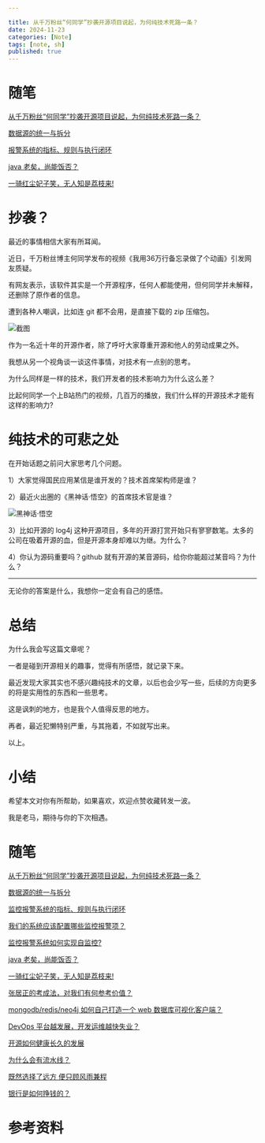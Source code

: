 ```yaml
---

title: 从千万粉丝“何同学”抄袭开源项目说起，为何纯技术死路一条？
date: 2024-11-23
categories: [Note]
tags: [note, sh]
published: true
---
```



# 随笔

[从千万粉丝“何同学”抄袭开源项目说起，为何纯技术死路一条？](https://houbb.github.io/2024/11/22/note-02-he-tech)

[数据源的统一与拆分](https://houbb.github.io/2024/11/22/note-03-split-apache-calcite)

[报警系统的指标、规则与执行闭环](https://houbb.github.io/2024/11/22/note-04-indicator-rule-execute-mearurement)

[java 老矣，尚能饭否？](https://houbb.github.io/2024/11/22/note-05-is-java-so-old)

[一骑红尘妃子笑，无人知是荔枝来!](https://houbb.github.io/2024/11/22/note-06-lizhi)

# 抄袭？

最近的事情相信大家有所耳闻。

近日，千万粉丝博主何同学发布的视频《我用36万行备忘录做了个动画》引发网友质疑。

有网友表示，该软件其实是一个开源程序，任何人都能使用，但何同学并未解释，还删除了原作者的信息。

遭到各种人嘲讽，比如连 git 都不会用，是直接下载的 zip 压缩包。

![截图](https://nimg.ws.126.net/?url=http%3A%2F%2Fdingyue.ws.126.net%2F2024%2F1122%2F9fdf356dj00sncavj005qd000hs00b8g.jpg&thumbnail=660x2147483647&quality=80&type=jpg)

作为一名近十年的开源作者，除了呼吁大家尊重开源和他人的劳动成果之外。

我想从另一个视角谈一谈这件事情，对技术有一点别的思考。

为什么同样是一样的技术，我们开发者的技术影响力为什么这么差？

比起何同学一个上B站热门的视频，几百万的播放，我们什么样的开源技术才能有这样的影响力?

# 纯技术的可悲之处

在开始话题之前问大家思考几个问题。

1）大家觉得国民应用某信是谁开发的？技术首席架构师是谁？

2）最近火出圈的《黑神话·悟空》的首席技术官是谁？

![黑神话·悟空](https://i2.hdslb.com/bfs/archive/568ff027b686ac7fdcd1779dd4d99ace5b33b762.jpg)

3）比如开源的 log4j 这种开源项目，多年的开源打赏开始只有寥寥数笔。太多的公司在吸着开源的血，但是开源本身却难以为继。为什么？

4）你认为源码重要吗？github 就有开源的某音源码，给你你能超过某音吗？为什么？

---------------------------------------------------------------

无论你的答案是什么，我想你一定会有自己的感悟。

# 总结

为什么我会写这篇文章呢？

一者是碰到开源相关的趣事，觉得有所感悟，就记录下来。

最近发现大家其实也不感兴趣纯技术的文章，以后也会少写一些，后续的方向更多的将是实用性的东西和一些思考。

这是讽刺的地方，也是我个人值得反思的地方。

再者，最近犯懒特别严重，与其拖着，不如就写出来。

以上。

# 小结

希望本文对你有所帮助，如果喜欢，欢迎点赞收藏转发一波。

我是老马，期待与你的下次相遇。

# 随笔

[从千万粉丝“何同学”抄袭开源项目说起，为何纯技术死路一条？](https://houbb.github.io/2024/11/22/note-02-he-tech)

[数据源的统一与拆分](https://houbb.github.io/2024/11/22/note-03-split-apache-calcite)

[监控报警系统的指标、规则与执行闭环](https://houbb.github.io/2024/11/22/note-04-indicator-rule-execute-mearurement)

[我们的系统应该配置哪些监控报警项？](https://houbb.github.io/2024/11/22/note-04-indicator-rule-items)

[监控报警系统如何实现自监控?](https://houbb.github.io/2024/11/22/note-04-indicator-rule-items-self-monitor)

[java 老矣，尚能饭否？](https://houbb.github.io/2024/11/22/note-05-is-java-so-old)

[一骑红尘妃子笑，无人知是荔枝来!](https://houbb.github.io/2024/11/22/note-06-lizhi)

[张居正的考成法，对我们有何参考价值？](https://houbb.github.io/2024/11/22/note-07-zhangjuzheng-kaochengfa)

[mongodb/redis/neo4j 如何自己打造一个 web 数据库可视化客户端？](https://houbb.github.io/2024/11/22/note-08-visual)

[DevOps 平台越发展，开发运维越快失业？](https://houbb.github.io/2024/11/22/note-09-devops-how-to-go)

[开源如何健康长久的发展](https://houbb.github.io/2024/11/22/note-10-opensource-way)

[为什么会有流水线？](https://houbb.github.io/2024/11/22/note-11-pipeline)

[既然选择了远方 便只顾风雨兼程](https://houbb.github.io/2024/11/22/note-12-positive-negative)

[银行是如何挣钱的？](https://houbb.github.io/2024/11/22/note-13-bank-profit)

# 参考资料

